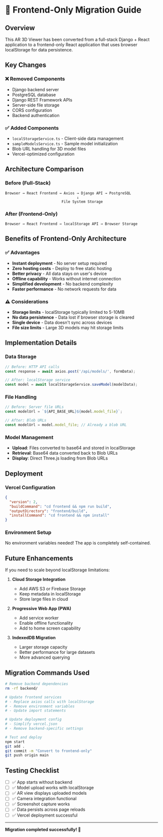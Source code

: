 # 🔄 Frontend-Only Migration Guide

## Overview

This AR 3D Viewer has been converted from a full-stack Django + React application to a frontend-only React application that uses browser localStorage for data persistence.

## Key Changes

### ❌ Removed Components
- Django backend server
- PostgreSQL database
- Django REST Framework APIs
- Server-side file storage
- CORS configuration
- Backend authentication

### ✅ Added Components
- `localStorageService.ts` - Client-side data management
- `sampleModelsService.ts` - Sample model initialization
- Blob URL handling for 3D model files
- Vercel-optimized configuration

## Architecture Comparison

### Before (Full-Stack)
```
Browser → React Frontend → Axios → Django API → PostgreSQL
                                 ↓
                          File System Storage
```

### After (Frontend-Only)
```
Browser → React Frontend → localStorage API → Browser Storage
```

## Benefits of Frontend-Only Architecture

### ✅ Advantages
- **Instant deployment** - No server setup required
- **Zero hosting costs** - Deploy to free static hosting
- **Better privacy** - All data stays on user's device
- **Offline capability** - Works without internet connection
- **Simplified development** - No backend complexity
- **Faster performance** - No network requests for data

### ⚠️ Considerations
- **Storage limits** - localStorage typically limited to 5-10MB
- **No data persistence** - Data lost if browser storage is cleared
- **Single device** - Data doesn't sync across devices
- **File size limits** - Large 3D models may hit storage limits

## Implementation Details

### Data Storage
```typescript
// Before: HTTP API calls
const response = await axios.post('/api/models/', formData);

// After: localStorage service
const model = await localStorageService.saveModel(modelData);
```

### File Handling
```typescript
// Before: Server file URLs
const modelUrl = `${API_BASE_URL}${model.model_file}`;

// After: Blob URLs
const modelUrl = model.model_file; // Already a blob URL
```

### Model Management
- **Upload**: Files converted to base64 and stored in localStorage
- **Retrieval**: Base64 data converted back to Blob URLs
- **Display**: Direct Three.js loading from Blob URLs

## Deployment

### Vercel Configuration
```json
{
  "version": 2,
  "buildCommand": "cd frontend && npm run build",
  "outputDirectory": "frontend/build",
  "installCommand": "cd frontend && npm install"
}
```

### Environment Setup
No environment variables needed! The app is completely self-contained.

## Future Enhancements

If you need to scale beyond localStorage limitations:

1. **Cloud Storage Integration**
   - Add AWS S3 or Firebase Storage
   - Keep metadata in localStorage
   - Store large files in cloud

2. **Progressive Web App (PWA)**
   - Add service worker
   - Enable offline functionality
   - Add to home screen capability

3. **IndexedDB Migration**
   - Larger storage capacity
   - Better performance for large datasets
   - More advanced querying

## Migration Commands Used

```bash
# Remove backend dependencies
rm -rf backend/

# Update frontend services
# - Replace axios calls with localStorage
# - Remove environment variables
# - Update import statements

# Update deployment config
# - Simplify vercel.json
# - Remove backend-specific settings

# Test and deploy
npm start
git add .
git commit -m "Convert to frontend-only"
git push origin main
```

## Testing Checklist

- [ ] ✅ App starts without backend
- [ ] ✅ Model upload works with localStorage
- [ ] ✅ AR view displays uploaded models
- [ ] ✅ Camera integration functional
- [ ] ✅ Screenshot capture works
- [ ] ✅ Data persists across page reloads
- [ ] ✅ Vercel deployment successful

---

**Migration completed successfully! 🎉**
